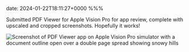 date: 2024-01-22T18:11:27+0000
%%%

Submitted PDF Viewer for Apple Vision Pro for app review, complete with upscaled and cropped screenshots. Hopefully it works!

![Screenshot of PDF Viewer app on Apple Vision Pro simulator with a document outline open over a double page spread showing snowy hills](screenshot.jpg)

